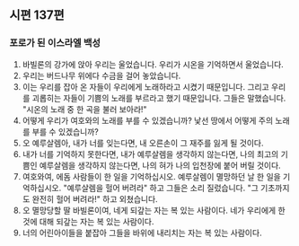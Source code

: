 ## 시편 137편

### 포로가 된 이스라엘 백성 
1. 바빌론의 강가에 앉아 우리는 울었습니다. 우리가 시온을 기억하면서 울었습니다.
2. 우리는 버드나무 위에다 수금을 걸어 놓았습니다.
3. 이는 우리를 잡아 온 자들이 우리에게 노래하라고 시켰기 때문입니다. 그리고 우리를 괴롭히는 자들이 기쁨의 노래를 부르라고 했기 때문입니다. 그들은 말했습니다. "시온의 노래 중 한 곡을 불러 보아라!"
4. 어떻게 우리가 여호와의 노래를 부를 수 있겠습니까? 낯선 땅에서 어떻게 주의 노래를 부를 수 있겠습니까?
5. 오 예루살렘아, 내가 너를 잊는다면, 내 오른손이 그 재주를 잃게 될 것이다.
6. 내가 너를 기억하지 못한다면, 내가 예루살렘을 생각하지 않는다면, 나의 최고의 기쁨인 예루살렘을 생각하지 않는다면, 나의 혀가 나의 입천장에 붙어 버릴 것이다.
7. 여호와여, 에돔 사람들이 한 일을 기억하십시오. 예루살렘이 멸망하던 날 한 일을 기억하십시오. "예루살렘을 헐어 버려라" 하고 그들은 소리 질렀습니다. "그 기초까지도 완전히 헐어 버려라!" 하고 외쳤습니다.
8. 오 멸망당할 딸 바빌론이여, 네게 되갚는 자는 복 있는 사람이다. 네가 우리에게 한 것에 대해 되갚는 자는 복 있는 사람이다.
9. 너의 어린아이들을 붙잡아 그들을 바위에 내리치는 자는 복 있는 사람이다.